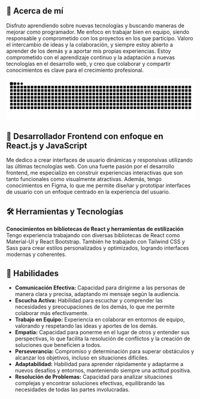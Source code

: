 ## 🌟 Acerca de mí
Disfruto aprendiendo sobre nuevas tecnologías y buscando maneras de mejorar como programador. Me enfoco en trabajar bien en equipo, siendo responsable y comprometido con los proyectos en los que participo. Valoro el intercambio de ideas y la colaboración, y siempre estoy abierto a aprender de los demás y a aportar mis propias experiencias. Estoy comprometido con el aprendizaje continuo y la adaptación a nuevas tecnologías en el desarrollo web, y creo que colaborar y compartir conocimientos es clave para el crecimiento profesional.


<img src="https://raw.githubusercontent.com/mashb1t/mashb1t/output/github-contribution-grid-snake-dark.svg" alt="Estadísticas de GitHub">

## 💼 Desarrollador Frontend con enfoque en React.js y JavaScript
Me dedico a crear interfaces de usuario dinámicas y responsivas utilizando las últimas tecnologías web. Con una fuerte pasión por el desarrollo frontend, me especializo en construir experiencias interactivas que son tanto funcionales como visualmente atractivas. Además, tengo conocimientos en Figma, lo que me permite diseñar y prototipar interfaces de usuario con un enfoque centrado en la experiencia del usuario.

## 🛠️ Herramientas y Tecnologías
**Conocimientos en bibliotecas de React y herramientas de estilización**  
Tengo experiencia trabajando con diversas bibliotecas de React como Material-UI y React Bootstrap. También he trabajado con Tailwind CSS y Sass para crear estilos personalizados y optimizados, logrando interfaces modernas y coherentes.


## 🔧 Habilidades
- **Comunicación Efectiva:** Capacidad para dirigirme a las personas de manera clara y precisa, adaptando mi mensaje según la audiencia.
- **Escucha Activa:** Habilidad para escuchar y comprender las necesidades y preocupaciones de los demás, lo que me permite colaborar más efectivamente.
- **Trabajo en Equipo:** Experiencia en colaborar en entornos de equipo, valorando y respetando las ideas y aportes de los demás.
- **Empatía:** Capacidad para ponerme en el lugar de otros y entender sus perspectivas, lo que facilita la resolución de conflictos y la creación de soluciones que beneficien a todos.
- **Perseverancia:** Compromiso y determinación para superar obstáculos y alcanzar los objetivos, incluso en situaciones difíciles.
- **Adaptabilidad:** Habilidad para aprender rápidamente y adaptarme a nuevos desafíos y entornos, manteniendo siempre una actitud positiva.
- **Resolución de Problemas:** Capacidad para analizar situaciones complejas y encontrar soluciones efectivas, equilibrando las necesidades de todas las partes involucradas.
